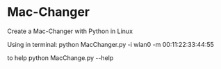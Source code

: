 # Mac-Changer
Create a Mac-Changer with Python in Linux

Using in terminal:
python MacChanger.py -i wlan0 -m 00:11:22:33:44:55

to help  python MacChange.py --help
